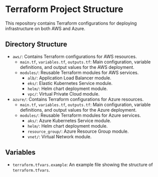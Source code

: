 # Terraform Project Structure

This repository contains Terraform configurations for deploying infrastructure on both AWS and Azure.

## Directory Structure

- `aws/`: Contains Terraform configurations for AWS resources.
  - `main.tf`, `variables.tf`, `outputs.tf`: Main configuration, variable definitions, and output values for the AWS deployment.
  - `modules/`: Reusable Terraform modules for AWS services.
    - `alb/`: Application Load Balancer module.
    - `eks/`: Elastic Kubernetes Service module.
    - `helm/`: Helm chart deployment module.
    - `vpc/`: Virtual Private Cloud module.
- `azure/`: Contains Terraform configurations for Azure resources.
  - `main.tf`, `variables.tf`, `outputs.tf`: Main configuration, variable definitions, and output values for the Azure deployment.
  - `modules/`: Reusable Terraform modules for Azure services.
    - `aks/`: Azure Kubernetes Service module.
    - `helm/`: Helm chart deployment module.
    - `resource_group/`: Azure Resource Group module.
    - `vnet/`: Virtual Network module.

## Variables

- `terraform.tfvars.example`: An example file showing the structure of `terraform.tfvars`.
